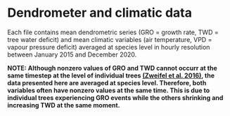 # Dendrometer and climatic data

Each file contains mean dendrometric series (GRO = growth rate, TWD = tree water deficit) and mean climatic variables (air temperature, VPD = vapour pressure deficit) averaged at species level in hourly resolution between January 2015 and December 2020.

**NOTE: Although nonzero values of GRO and TWD cannot occurr at the same timestep at the level of individual trees [(Zweifel et al. 2016)](https://onlinelibrary.wiley.com/doi/abs/10.1111/nph.13995), the data presented here are averaged at species level. Therefore, both variables often have nonzero values at the same time. This is due to individual trees experiencing GRO events while the others shrinking and increasing TWD at the same moment.**
